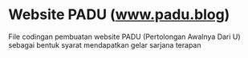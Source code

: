 # Website PADU (www.padu.blog)
File codingan pembuatan website PADU (Pertolongan Awalnya Dari U) sebagai bentuk syarat mendapatkan gelar sarjana terapan
